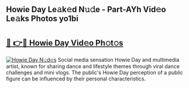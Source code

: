 ## Howie Day Le𝚊k𝚎d N𝚞𝚍e - Part-AYh Vid𝚎o Le𝚊ks Photos yo1bi

# <h2><a href="http://fbfpz9t.evod.top/?m=Howie+Day">🔗 👉🔴 Howie Day Vid𝚎o Ph𝚘t𝚘s</a></h2>

[![Howie Day N𝚞d𝚎s](https://i.imgur.com/8V9OHl7.gif)](http://fbfpz9t.evod.top/?m=Howie+Day)
Social media sensation Howie Day and multimedia artist, known for sharing dance and lifestyle themes through viral dance challenges and mini vlogs. The public's Howie Day perception of a public figure can be influenced by their personal characteristics. 
